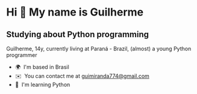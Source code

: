 Hi 👋 My name is Guilherme
==========================

Studying about Python programming
---------------------------------

Guilherme, 14y, currently living at Paraná - Brazil, (almost) a young Python programmer

*   🌍  I'm based in Brasil
*   ✉️  You can contact me at [guimiranda774@gmail.com](mailto:guimiranda774@gmail.com)
*   🧠  I'm learning Python
